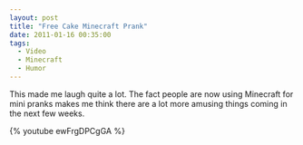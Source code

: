 ```yaml
---
layout: post
title: "Free Cake Minecraft Prank"
date: 2011-01-16 00:35:00
tags:
  - Video
  - Minecraft
  - Humor
---
```

This made me laugh quite a lot. The fact people are now using Minecraft for mini pranks makes me think there are a lot more amusing things coming in the next few weeks.

{% youtube ewFrgDPCgGA %}
